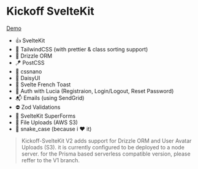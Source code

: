 # Kickoff SvelteKit

[Demo](https://kickoff-sveltekit.vercel.app)

- 👍 SvelteKit
- 💨 TailwindCSS (with prettier & class sorting support)
- 💾 Drizzle ORM
- 🪁 PostCSS
- 🤏 cssnano
- 🎨 DaisyUI
- 🥪 Svelte French Toast
- 👥 Auth with Lucia (Registraion, Login/Logout, Reset Password)
- 📬 Emails (using SendGrid)
- ⛔ Zod Validations
- 📄 SvelteKit SuperForms
- 📁 File Uploads (AWS S3)
- 🐍 snake_case (because i ❤️ it)

> Kickoff-SvelteKit V2 adds support for Drizzle ORM and User Avatar Uploads (S3). it is currently configured to be deployed to a node server. for the Prisma based serverless compatible version, please reffer to the V1 branch.
